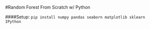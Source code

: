 #Random Forest From Scratch w/ Python

####Setup:
`pip install numpy pandas seaborn matplotlib sklearn IPython`